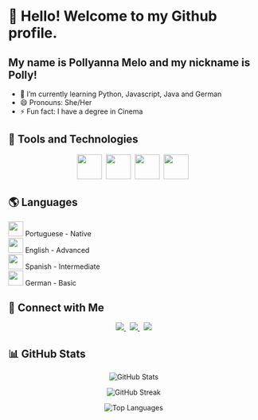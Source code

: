 # 👋 Hello! Welcome to my Github profile.
## My name is Pollyanna Melo and my nickname is Polly!

- 🌱 I’m currently learning Python, Javascript, Java and German
- 😄 Pronouns: She/Her
- ⚡ Fun fact: I have a degree in Cinema

## 🚀 Tools and Technologies
<p align="center"> <img src="https://cdn.jsdelivr.net/gh/devicons/devicon/icons/java/java-original.svg" width="50" height="50"/>&nbsp; <img src="https://cdn.jsdelivr.net/gh/devicons/devicon/icons/python/python-original.svg" width="50" height="50"/>&nbsp; <img src="https://cdn.jsdelivr.net/gh/devicons/devicon/icons/javascript/javascript-original.svg" width="50" height="50"/>&nbsp; <img src="https://cdn.jsdelivr.net/gh/devicons/devicon/icons/react/react-original.svg" width="50" height="50"/>&nbsp; </p>

## 🌎 Languages
<p> <img src="https://upload.wikimedia.org/wikipedia/en/0/05/Flag_of_Brazil.svg" width="30"/> Portuguese - Native <br/> <img src="https://upload.wikimedia.org/wikipedia/commons/a/a4/Flag_of_the_United_States.svg" width="30"/> English - Advanced <br/> <img src="https://upload.wikimedia.org/wikipedia/commons/9/9a/Flag_of_Spain.svg" width="30"/> Spanish - Intermediate <br/> <img src="https://upload.wikimedia.org/wikipedia/en/b/ba/Flag_of_Germany.svg" width="30"/> German - Basic </p>

## 🔗 Connect with Me

<p align="center">
  <a href="https://www.linkedin.com/in/pollyanna-melo-398993a5/">
    <img src="https://img.shields.io/badge/LinkedIn-0A66C2?style=for-the-badge&logo=linkedin&logoColor=white"/>
  </a>&nbsp;
  <a href="mailto:pollymoreira_@hotmail.com">
    <img src="https://img.shields.io/badge/Outlook-0078D4?style=for-the-badge&logo=microsoft-outlook&logoColor=white"/>
  </a>&nbsp;
  <a href="https://github.com/SeuUsuario">
    <img src="https://img.shields.io/badge/GitHub-000?style=for-the-badge&logo=github&logoColor=white"/>
  </a>
</p>

## 📊 GitHub Stats

<p align="center">
  <img src="https://github-readme-stats.vercel.app/api?username=pollymelo&show_icons=true&theme=dracula" alt="GitHub Stats"/>
</p>

<p align="center">
  <img src="https://streak-stats.demolab.com?user=pollymelo&theme=dracula" alt="GitHub Streak"/>
</p>

<p align="center">
  <img src="https://github-readme-stats.vercel.app/api/top-langs/?username=pollymelo&layout=compact&theme=dracula" alt="Top Languages"/>
</p>
